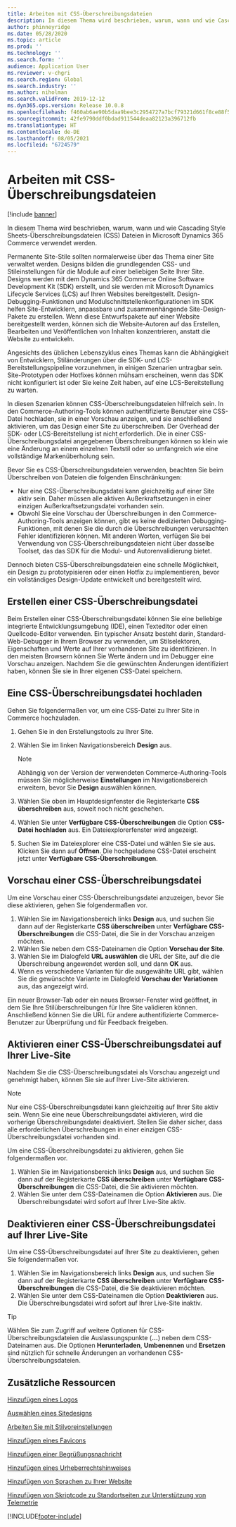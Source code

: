 ```yaml
---
title: Arbeiten mit CSS-Überschreibungsdateien
description: In diesem Thema wird beschrieben, warum, wann und wie Cascading Style Sheets-Überschreibungsdateien (CSS) Dateien in Microsoft Dynamics 365 Commerce verwendet werden.
author: phinneyridge
ms.date: 05/28/2020
ms.topic: article
ms.prod: ''
ms.technology: ''
ms.search.form: ''
audience: Application User
ms.reviewer: v-chgri
ms.search.region: Global
ms.search.industry: ''
ms.author: niholman
ms.search.validFrom: 2019-12-12
ms.dyn365.ops.version: Release 10.0.8
ms.openlocfilehash: f460ab6ae90b5daa9bee3c2954727a7bcf79321d661f8ce88f5108fd019fbb3e
ms.sourcegitcommit: 42fe9790ddf0bdad911544deaa82123a396712fb
ms.translationtype: HT
ms.contentlocale: de-DE
ms.lasthandoff: 08/05/2021
ms.locfileid: "6724579"
---
```

# <a name="work-with-css-override-files"></a>Arbeiten mit CSS-Überschreibungsdateien

[!include [banner](includes/banner.md)]

In diesem Thema wird beschrieben, warum, wann und wie Cascading Style Sheets-Überschreibungsdateien (CSS) Dateien in Microsoft Dynamics 365 Commerce verwendet werden.

Permanente Site-Stile sollten normalerweise über das Thema einer Site verwaltet werden. Designs bilden die grundlegenden CSS- und Stileinstellungen für die Module auf einer beliebigen Seite Ihrer Site. Designs werden mit dem Dynamics 365 Commerce Online Software Development Kit (SDK) erstellt, und sie werden mit Microsoft Dynamics Lifecycle Services (LCS) auf Ihren Websites bereitgestellt. Design-Debugging-Funktionen und Modulschnittstellenkonfigurationen im SDK helfen Site-Entwicklern, anpassbare und zusammenhängende Site-Design-Pakete zu erstellen. Wenn diese Entwurfspakete auf einer Website bereitgestellt werden, können sich die Website-Autoren auf das Erstellen, Bearbeiten und Veröffentlichen von Inhalten konzentrieren, anstatt die Website zu entwickeln.

Angesichts des üblichen Lebenszyklus eines Themas kann die Abhängigkeit von Entwicklern, Stiländerungen über die SDK- und LCS-Bereitstellungspipeline vorzunehmen, in einigen Szenarien untragbar sein. Site-Prototypen oder Hotfixes können mühsam erscheinen, wenn das SDK nicht konfiguriert ist oder Sie keine Zeit haben, auf eine LCS-Bereitstellung zu warten.

In diesen Szenarien können CSS-Überschreibungsdateien hilfreich sein. In den Commerce-Authoring-Tools können authentifizierte Benutzer eine CSS-Datei hochladen, sie in einer Vorschau anzeigen, und sie anschließend aktivieren, um das Design einer Site zu überschreiben. Der Overhead der SDK- oder LCS-Bereitstellung ist nicht erforderlich. Die in einer CSS-Überschreibungsdatei angegebenen Überschreibungen können so klein wie eine Änderung an einem einzelnen Textstil oder so umfangreich wie eine vollständige Markenüberholung sein.

Bevor Sie es CSS-Überschreibungsdateien verwenden, beachten Sie beim Überschreiben von Dateien die folgenden Einschränkungen:

- Nur eine CSS-Überschreibungsdatei kann gleichzeitig auf einer Site aktiv sein. Daher müssen alle aktiven Außerkraftsetzungen in einer einzigen Außerkraftsetzungsdatei vorhanden sein.
- Obwohl Sie eine Vorschau der Überschreibungen in den Commerce-Authoring-Tools anzeigen können, gibt es keine dedizierten Debugging-Funktionen, mit denen Sie die durch die Überschreibungen verursachten Fehler identifizieren können. Mit anderen Worten, verfügen Sie bei Verwendung von CSS-Überschreibungsdateien nicht über dasselbe Toolset, das das SDK für die Modul- und Autorenvalidierung bietet.

Dennoch bieten CSS-Überschreibungsdateien eine schnelle Möglichkeit, ein Design zu prototypisieren oder einen Hotfix zu implementieren, bevor ein vollständiges Design-Update entwickelt und bereitgestellt wird.

## <a name="create-a-css-override-file"></a>Erstellen einer CSS-Überschreibungsdatei

Beim Erstellen einer CSS-Überschreibungsdatei können Sie eine beliebige integrierte Entwicklungsumgebung (IDE), einen Texteditor oder einen Quellcode-Editor verwenden. Ein typischer Ansatz besteht darin, Standard-Web-Debugger in Ihrem Browser zu verwenden, um Stilselektoren, Eigenschaften und Werte auf Ihrer vorhandenen Site zu identifizieren. In den meisten Browsern können Sie Werte ändern und im Debugger eine Vorschau anzeigen. Nachdem Sie die gewünschten Änderungen identifiziert haben, können Sie sie in Ihrer eigenen CSS-Datei speichern.

## <a name="upload-a-css-override-file"></a>Eine CSS-Überschreibungsdatei hochladen

Gehen Sie folgendermaßen vor, um eine CSS-Datei zu Ihrer Site in Commerce hochzuladen.

1. Gehen Sie in den Erstellungstools zu Ihrer Site.
1. Wählen Sie im linken Navigationsbereich **Design** aus.

    > [!NOTE]
    > Abhängig von der Version der verwendeten Commerce-Authoring-Tools müssen Sie möglicherweise **Einstellungen** im Navigationsbereich erweitern, bevor Sie **Design** auswählen können.

1. Wählen Sie oben im Hauptdesignfenster die Registerkarte **CSS überschreiben** aus, soweit noch nicht geschehen.
1. Wählen Sie unter **Verfügbare CSS-Überschreibungen** die Option **CSS-Datei hochladen** aus. Ein Dateiexplorerfenster wird angezeigt.
1. Suchen Sie im Dateiexplorer eine CSS-Datei und wählen Sie sie aus. Klicken Sie dann auf **Öffnen**. Die hochgeladene CSS-Datei erscheint jetzt unter **Verfügbare CSS-Überschreibungen**.

## <a name="preview-a-css-override-file"></a>Vorschau einer CSS-Überschreibungsdatei

Um eine Vorschau einer CSS-Überschreibungsdatei anzuzeigen, bevor Sie diese aktivieren, gehen Sie folgendermaßen vor.

1. Wählen Sie im Navigationsbereich links **Design** aus, und suchen Sie dann auf der Registerkarte **CSS überschreiben** unter **Verfügbare CSS-Überschreibungen** die CSS-Datei, die Sie in der Vorschau anzeigen möchten.
1. Wählen Sie neben dem CSS-Dateinamen die Option **Vorschau der Site**.
1. Wählen Sie im Dialogfeld **URL auswählen** die URL der Site, auf die die Überschreibung angewendet werden soll, und dann **OK** aus.
1. Wenn es verschiedene Varianten für die ausgewählte URL gibt, wählen Sie die gewünschte Variante im Dialogfeld **Vorschau der Variationen** aus, das angezeigt wird.

Ein neuer Browser-Tab oder ein neues Browser-Fenster wird geöffnet, in dem Sie Ihre Stilüberschreibungen für Ihre Site validieren können. Anschließend können Sie die URL für andere authentifizierte Commerce-Benutzer zur Überprüfung und für Feedback freigeben.

## <a name="activate-a-css-override-file-on-your-live-site"></a>Aktivieren einer CSS-Überschreibungsdatei auf Ihrer Live-Site

Nachdem Sie die CSS-Überschreibungsdatei als Vorschau angezeigt und genehmigt haben, können Sie sie auf Ihrer Live-Site aktivieren.

> [!NOTE]
> Nur eine CSS-Überschreibungsdatei kann gleichzeitig auf Ihrer Site aktiv sein. Wenn Sie eine neue Überschreibungsdatei aktivieren, wird die vorherige Überschreibungsdatei deaktiviert. Stellen Sie daher sicher, dass alle erforderlichen Überschreibungen in einer einzigen CSS-Überschreibungsdatei vorhanden sind.

Um eine CSS-Überschreibungsdatei zu aktivieren, gehen Sie folgendermaßen vor.

1. Wählen Sie im Navigationsbereich links **Design** aus, und suchen Sie dann auf der Registerkarte **CSS überschreiben** unter **Verfügbare CSS-Überschreibungen** die CSS-Datei, die Sie aktivieren möchten.
1. Wählen Sie unter dem CSS-Dateinamen die Option **Aktivieren** aus. Die Überschreibungsdatei wird sofort auf Ihrer Live-Site aktiv.

## <a name="deactivate-a-css-override-file-on-your-live-site"></a>Deaktivieren einer CSS-Überschreibungsdatei auf Ihrer Live-Site

Um eine CSS-Überschreibungsdatei auf Ihrer Site zu deaktivieren, gehen Sie folgendermaßen vor.

1. Wählen Sie im Navigationsbereich links **Design** aus, und suchen Sie dann auf der Registerkarte **CSS überschreiben** unter **Verfügbare CSS-Überschreibungen** die CSS-Datei, die Sie deaktivieren möchten.
1. Wählen Sie unter dem CSS-Dateinamen die Option **Deaktivieren** aus. Die Überschreibungsdatei wird sofort auf Ihrer Live-Site inaktiv.

> [!TIP]
> Wählen Sie zum Zugriff auf weitere Optionen für CSS-Überschreibungsdateien die Auslassungspunkte (**...**) neben dem CSS-Dateinamen aus. Die Optionen **Herunterladen**, **Umbenennen** und **Ersetzen** sind nützlich für schnelle Änderungen an vorhandenen CSS-Überschreibungsdateien.

## <a name="additional-resources"></a>Zusätzliche Ressourcen

[Hinzufügen eines Logos](add-logo.md)

[Auswählen eines Sitedesigns](select-site-theme.md)

[Arbeiten Sie mit Stilvoreinstellungen](style-presets.md)

[Hinzufügen eines Favicons](add-favicon.md)

[Hinzufügen einer Begrüßungsnachricht](add-welcome-message.md)

[Hinzufügen eines Urheberrechtshinweises](add-copyright-notice.md)

[Hinzufügen von Sprachen zu Ihrer Website](add-languages-to-site.md)

[Hinzufügen von Skriptcode zu Standortseiten zur Unterstützung von Telemetrie](add-telemetry.md)


[!INCLUDE[footer-include](../includes/footer-banner.md)]
